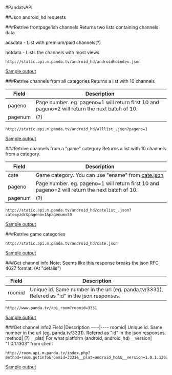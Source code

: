 #PandatvAPI

##Json android_hd requests

###Retrive frontpage'ish channels
Returns two lists containing channels data.

adsdata - List with premium/paid channels(?)

hotdata - Lists the channels with most views

```
http://static.api.m.panda.tv/android_hd/androidhdindex.json
```
[Sample output](/jsonsample/androidhdindex.json)

###Retrive channels from all categories
Returns a list with 10 channels

Field  |Description
----|----
pageno   | Page number. eg. pageno=1 will return first 10 and pageno=2 will return the next batch of 10.
pagenum  | (?)

```
http://static.api.m.panda.tv/android_hd/alllist_.json?pageno=1
```
[Sample output](/jsonsample/alllist_.json)

###Retrive channels from a "game" category
Returns a list with 10 channels from a category.

Field  |Description
----|----
cate   | Game category. You can use "ename" from [cate.json](#retrive-game-categories)
pageno   | Page number. eg. pageno=1 will return first 10 and pageno=2 will return the next batch of 10.
pagenum  | (?)


```
http://static.api.m.panda.tv/android_hd/catelist_.json?cate=yzdr&pageno=1&pagenum=20
```
[Sample output](/jsonsample/catelist_.json)

###Retrive game categories
```
http://static.api.m.panda.tv/android_hd/cate.json
```
[Sample output](/jsonsample/cate.json)

###Get channel info
Note: Seems like this response breaks the json RFC 4627 format. (At "details")

Field  |Description
----|----
roomid| Unique id. Same number in the url (eg. panda.tv/3331). Refered as "id" in the json responses.
```
http://www.panda.tv/api_room?roomid=3331
```
[Sample output](/jsonsample/api_room.json)

###Get channel info2
Field  |Description
----|----
roomid| Unique id. Same number in the url (eg. panda.tv/3331). Refered as "id" in the json responses.
method| (?)
__plat| For what platform (android, android_hd)
__version| "1.0.1.1303" from client
```
http://room.api.m.panda.tv/index.php?method=room.getinfo&roomid=3331&__plat=android_hd&&__version=1.0.1.1303
```
[Sample output](/jsonsample/getinfo_room.json)
